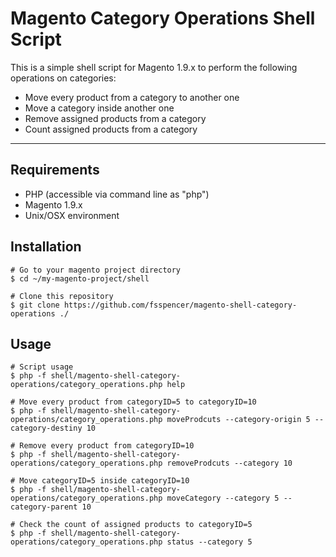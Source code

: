 Magento Category Operations Shell Script
===================


This is a simple shell script for Magento 1.9.x to perform the following operations on categories:

 - Move every product from a category to another one
 - Move a category inside another one
 - Remove assigned products from a category
 - Count assigned products from a category

----------


Requirements
-------------

 - PHP (accessible via command line as "php")
 - Magento 1.9.x
 - Unix/OSX environment


Installation
-------------


    # Go to your magento project directory
    $ cd ~/my-magento-project/shell
    
    # Clone this repository
    $ git clone https://github.com/fsspencer/magento-shell-category-operations ./
    


Usage
-------------


    # Script usage 
    $ php -f shell/magento-shell-category-operations/category_operations.php help
    
    # Move every product from categoryID=5 to categoryID=10
    $ php -f shell/magento-shell-category-operations/category_operations.php moveProdcuts --category-origin 5 --category-destiny 10
    
    # Remove every product from categoryID=10
    $ php -f shell/magento-shell-category-operations/category_operations.php removeProdcuts --category 10
    
    # Move categoryID=5 inside categoryID=10
    $ php -f shell/magento-shell-category-operations/category_operations.php moveCategory --category 5 --category-parent 10
    
    # Check the count of assigned products to categoryID=5
    $ php -f shell/magento-shell-category-operations/category_operations.php status --category 5

